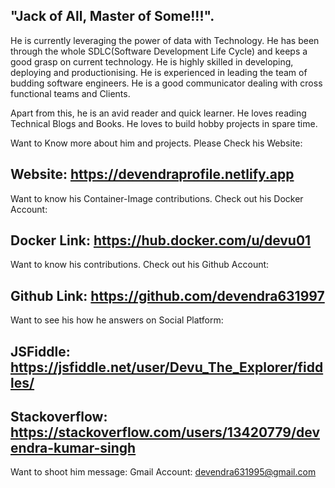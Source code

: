 ## "Jack of All, Master of Some!!!".
He is currently leveraging the power of data with Technology. He has been through the whole SDLC(Software Development Life Cycle) and keeps a good grasp on current technology. He is highly skilled in developing, deploying and productionising.
He is experienced in leading the team of budding software engineers. He is a good communicator dealing with cross functional teams and Clients.

Apart from this, he is an avid reader and quick learner. He loves reading Technical Blogs and Books. He loves to build hobby projects in spare time.

Want to Know more about him and projects. Please Check his Website:
## Website: https://devendraprofile.netlify.app

Want to know his Container-Image contributions. Check out his Docker Account:
## Docker Link: https://hub.docker.com/u/devu01

Want to know his contributions. Check out his Github Account:
## Github Link: https://github.com/devendra631997

Want to see his how he answers on Social Platform:
## JSFiddle: https://jsfiddle.net/user/Devu_The_Explorer/fiddles/
## Stackoverflow: https://stackoverflow.com/users/13420779/devendra-kumar-singh

Want to shoot him message:
Gmail Account: devendra631995@gmail.com
